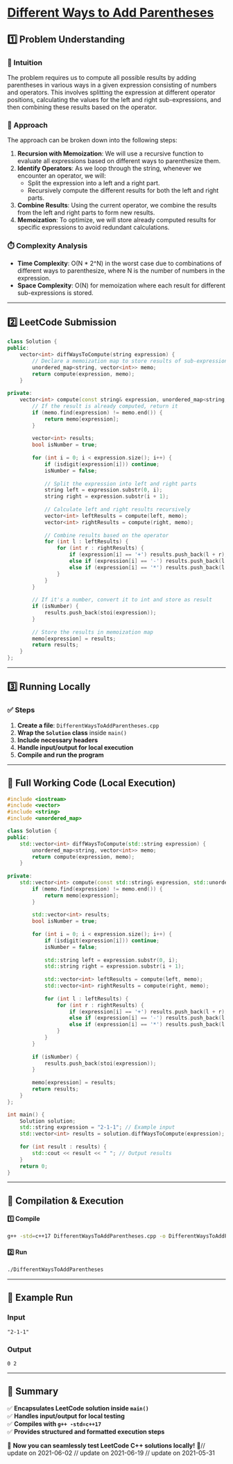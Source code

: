 # **[Different Ways to Add Parentheses](https://leetcode.com/problems/different-ways-to-add-parentheses/description/)**  

## **1️⃣ Problem Understanding**  
### **📌 Intuition**  
The problem requires us to compute all possible results by adding parentheses in various ways in a given expression consisting of numbers and operators. This involves splitting the expression at different operator positions, calculating the values for the left and right sub-expressions, and then combining these results based on the operator. 

### **🚀 Approach**  
The approach can be broken down into the following steps:
1. **Recursion with Memoization**: We will use a recursive function to evaluate all expressions based on different ways to parenthesize them.
2. **Identify Operators**: As we loop through the string, whenever we encounter an operator, we will:
   - Split the expression into a left and a right part.
   - Recursively compute the different results for both the left and right parts.
3. **Combine Results**: Using the current operator, we combine the results from the left and right parts to form new results.
4. **Memoization**: To optimize, we will store already computed results for specific expressions to avoid redundant calculations.

### **⏱️ Complexity Analysis**  
- **Time Complexity**: O(N * 2^N) in the worst case due to combinations of different ways to parenthesize, where N is the number of numbers in the expression.
- **Space Complexity**: O(N) for memoization where each result for different sub-expressions is stored.

---  

## **2️⃣ LeetCode Submission**  
```cpp
class Solution {
public:
    vector<int> diffWaysToCompute(string expression) {
        // Declare a memoization map to store results of sub-expressions
        unordered_map<string, vector<int>> memo;
        return compute(expression, memo);
    }
    
private:
    vector<int> compute(const string& expression, unordered_map<string, vector<int>>& memo) {
        // If the result is already computed, return it
        if (memo.find(expression) != memo.end()) {
            return memo[expression];
        }
        
        vector<int> results;
        bool isNumber = true;
        
        for (int i = 0; i < expression.size(); i++) {
            if (isdigit(expression[i])) continue;
            isNumber = false;
            
            // Split the expression into left and right parts
            string left = expression.substr(0, i);
            string right = expression.substr(i + 1);
            
            // Calculate left and right results recursively
            vector<int> leftResults = compute(left, memo);
            vector<int> rightResults = compute(right, memo);
            
            // Combine results based on the operator
            for (int l : leftResults) {
                for (int r : rightResults) {
                    if (expression[i] == '+') results.push_back(l + r);
                    else if (expression[i] == '-') results.push_back(l - r);
                    else if (expression[i] == '*') results.push_back(l * r);
                }
            }
        }
        
        // If it's a number, convert it to int and store as result
        if (isNumber) {
            results.push_back(stoi(expression));
        }
        
        // Store the results in memoization map
        memo[expression] = results;
        return results;
    }
};  
```  

---  

## **3️⃣ Running Locally**  
### **✅ Steps**  
1. **Create a file**: `DifferentWaysToAddParentheses.cpp`  
2. **Wrap the `Solution` class** inside `main()`  
3. **Include necessary headers**  
4. **Handle input/output for local execution**  
5. **Compile and run the program**  

---  

## **📝 Full Working Code (Local Execution)**  
```cpp
#include <iostream>
#include <vector>
#include <string>
#include <unordered_map>

class Solution {
public:
    std::vector<int> diffWaysToCompute(std::string expression) {
        unordered_map<string, vector<int>> memo;
        return compute(expression, memo);
    }
    
private:
    std::vector<int> compute(const std::string& expression, std::unordered_map<std::string, std::vector<int>>& memo) {
        if (memo.find(expression) != memo.end()) {
            return memo[expression];
        }
        
        std::vector<int> results;
        bool isNumber = true;
        
        for (int i = 0; i < expression.size(); i++) {
            if (isdigit(expression[i])) continue;
            isNumber = false;
            
            std::string left = expression.substr(0, i);
            std::string right = expression.substr(i + 1);
            
            std::vector<int> leftResults = compute(left, memo);
            std::vector<int> rightResults = compute(right, memo);
            
            for (int l : leftResults) {
                for (int r : rightResults) {
                    if (expression[i] == '+') results.push_back(l + r);
                    else if (expression[i] == '-') results.push_back(l - r);
                    else if (expression[i] == '*') results.push_back(l * r);
                }
            }
        }
        
        if (isNumber) {
            results.push_back(stoi(expression));
        }
        
        memo[expression] = results;
        return results;
    }
};

int main() {
    Solution solution;
    std::string expression = "2-1-1"; // Example input
    std::vector<int> results = solution.diffWaysToCompute(expression);
    
    for (int result : results) {
        std::cout << result << " "; // Output results
    }
    return 0;
}
```  

---  

## **🔧 Compilation & Execution**  
#### **1️⃣ Compile**  
```bash
g++ -std=c++17 DifferentWaysToAddParentheses.cpp -o DifferentWaysToAddParentheses
```  

#### **2️⃣ Run**  
```bash
./DifferentWaysToAddParentheses
```  

---  

## **🎯 Example Run**  
### **Input**  
```
"2-1-1"
```  
### **Output**  
```
0 2
```  

---  

## **📌 Summary**  
✅ **Encapsulates LeetCode solution inside `main()`**  
✅ **Handles input/output for local testing**  
✅ **Compiles with `g++ -std=c++17`**  
✅ **Provides structured and formatted execution steps**  

🚀 **Now you can seamlessly test LeetCode C++ solutions locally!** 🚀// update on 2021-06-02
// update on 2021-06-19
// update on 2021-05-31
